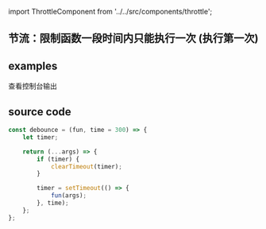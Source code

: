 import ThrottleComponent from '../../src/components/throttle';

## 节流：限制函数一段时间内只能执行一次 (执行第一次)

## examples

查看控制台输出
<ThrottleComponent/>

## source code

```javascript
const debounce = (fun, time = 300) => {
	let timer;

	return (...args) => {
		if (timer) {
			clearTimeout(timer);
		}

		timer = setTimeout(() => {
			fun(args);
		}, time);
	};
};
```
